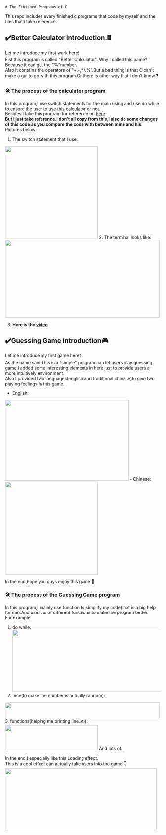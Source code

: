     # The-Finished-Programs-of-C
This repo includes every finished c programs that code by myself and the files that i take reference.
## ✔️Better Calculator introduction.🖩
Let me introduce my first work here❗  
Fist this program is called "Better Calculator". Why I called this name? Because it can get the "%"number.  
Also it contains the operators of "+,-,*,/.%".But a bad thing is that C can't make a gui to go with this program.Or there is other way that I don't know.❓
### 🛠 The process of the calculator program
In this program,I use switch statements for the main using and use do while to ensure the user to use this calculator or not.  
Besides I take this program for reference on [here](https://www.includehelp.com/c-programs/calculator-using-switch.aspx?fbclid=IwAR1Bf5CgWmm88EegSnhegBDyRw_NSQem6U2cyz3asBvLkf3hGh4bNoqZvq4)
.  
**But i just take reference.I don't all copy from this,i also do some changes of this code as you compare the code with between mine and his.**  
Pictures below:
1. The switch statement that I use:
<img src="https://user-images.githubusercontent.com/62552984/85575203-f1a27a80-b669-11ea-952d-ff1ffdc7d56d.png" width="300" height="300" />
2. The terminal looks like:
<img src="https://user-images.githubusercontent.com/62552984/85680690-1d227500-b6fd-11ea-84f7-b2ac6ab357a5.png" width="500" height="250" />

3. **Here is the [video](https://www.youtube.com/watch?v=d75KrdJ9A_Q&loop=0)**
## ✔️Guessing Game introduction🎮
Let me introduce my first game here❗  
As the name said.This is a "simple" program can let users play guessing game.I added some interesting elements in here just to provide users a more intuitively environment.  
Also I provided two languages(english and traditional chinese)to give two playing feelings in this game.
- English:  
<img src="https://user-images.githubusercontent.com/62552984/90979568-79cccf80-e588-11ea-917a-c90dc3415f3b.png" width="400" height="260">  
- Chinese:  
<img src="https://user-images.githubusercontent.com/62552984/90979700-77b74080-e589-11ea-8c35-c9e3ead02755.png" height="300">  

In the end,hope you guys enjoy this game.📣
### 🛠 The process of the Guessing Game program
In this program,I mainly use function to simplify my code(that is a big help for me).And use lots of different functions to make the program better.  
For example:
1. do while:
<img src="https://user-images.githubusercontent.com/62552984/90978699-48e99c00-e582-11ea-9b27-402f02c1e7f3.png"
width="702" height="200" />
2. time(to make the number is actually random):
<img src="https://user-images.githubusercontent.com/62552984/90978846-6408db80-e583-11ea-9f1c-24deab4a16f0.png" width="500" height="50">
3. functions(helping me printing line.✍️):
<img src="https://user-images.githubusercontent.com/62552984/90978949-00cb7900-e584-11ea-9989-f9599b45184e.png" width="300" height="80">  
And lots of...

In the end,I especially like this Loading effect.  
This is a cool effect can actually take users into the game.👇
<img src="https://user-images.githubusercontent.com/62552984/90979371-39b91d00-e587-11ea-8a19-41e4220b98f7.gif" width="490" height="200">


